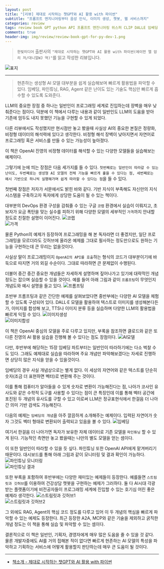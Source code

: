 ```yaml
---  
layout: post  
title: "[리뷰] 제대로 시작하는 챗GPT와 AI 활용 with 파이썬"  
subtitle: "프롬프트 엔지니어링부터 음성 인식, 이미지 생성, 챗봇, 웹 서비스까지"  
categories: review  
tags: review book GPT python API 프롬프트 엔진니어링 위스퍼 CLIP DALLE 임베딩 파인튜닝 RAG   
comments: true  
header-img: img/review/review-book-gpt-for-py-dev-1.png
---  
```

  
> `한빛미디어` 출판사의 `"제대로 시작하는 챗GPT와 AI 활용 with 파이썬(에이먼 엘 암리 저/대니얼WJ 역)"`를 읽고 작성한 리뷰입니다.  

![표지](https://theorydb.github.io/assets/img/review/review-book-gpt-for-py-dev-1.png)  

---

> 현존하는 생성형 AI 모델 대부분을 쉽게 실습해보며 빠르게 활용법을 파악할 수 있다. 임베딩, 파인튜닝, RAG, Agent 같은 난이도 있는 기술도 핵심만 빠르게 흡수할 수 있도록 도와준다.

LLM의 중요한 장점 중 하나는 일반인이 프로그래밍 세계로 진입하는데 장벽을 매우 낮춰준다는 점이다. 덕분에 이 책에서 다루는 내용과 같이 일반인도 LLM의 도움을 받아 기존에 엄두도 내지 못했던 기능을 구현할 수 있게 되었다. 

다른 리뷰에서도 작성했지만 현시점만 놓고 봤을때 사실상 AI의 중요한 본질은 정량화, 비정형 데이터의 해석력에 있다고 생각한다. 비정형 해석 장벽이 낮아지면서 자연어로 프로그래밍 혹은 서비스를 만들 수 있는 가능성이 높아졌다. 

이 책은 OpenAI 진영의 비정형 데이터를 해석할 수 있는 다양한 모델들을 실습해보는 예제이다. 

그렇기에 눈에 띄는 장점은 다음 세가지를 들 수 있다. `첫번째로는 일반인이 따라갈 수 있는 난이도, 두번째로는 생성형 AI 모델의 전체 기능을 빠르게 훑을 수 있다는 점, 세번째로는 예시 기반으로 하니씩 실행해가며 쉽게 따라할 수 있다는 점`을 들 수 있다.

첫번째 장점은 저자가 서문에서도 밝힌 바와 같다. 기반 지식이 부족해도 자신만의 지식시스템을 구축하고자 독자에게 상당한 도움이 될 수 있는 책이다. 

대부분의 DevOps 환경 구성을 감춰줄 수 있는 구글 `코랩` 환경에서 실습이 이뤄지고, 초보자가 요금 폭탄을 맞는 실수를 피하기 위해 다양한 모델의 세부적인 `가격`까지 안내할 정도로 친절한 설명이 이어진다.
![코랩](https://theorydb.github.io/assets/img/review/review-book-gpt-for-py-dev-3.png)  
![가격](https://theorydb.github.io/assets/img/review/review-book-gpt-for-py-dev-4.png)  

물론 Python의 예제가 등장하여 프로그래밍을 해 본 독자라면 더 좋겠지만, 일단 프로그래밍을 모르더라도 깃허브에 올라온 예제를 그대로 필사하는 정도만으로도 원하는 기능을 구현하는데 큰 무리는 없을것이다. 

사실상 말이 프로그래밍이지 `OpenAI의 API를 호출`하는 형식의 코드가 대부분이기에 바둑으로 따지면 거의 외길 수순이다. 그대로 따라하면 큰 문제없이 수행된다. 

더불어 중간 중간 중요한 개념들은 자세하게 설명하며 짚어나가고 있기에 대략적인 개념 정도는 잡으며 실습할 수 있을 것이다. 예를 들어 아래 그림과 같이 `프롬프팅`이 무엇인지 개념도와 예시 설명을 들고 있다.
![프롬프팅](https://theorydb.github.io/assets/img/review/review-book-gpt-for-py-dev-5.png)  

초반부 프롬프팅과 같은 간단한 예제를 살펴보았다면 중반부에는 다양한 AI 모델을 체험할 수 있도록 구성되어 있다. DALL·E 모델을 활용하여 텍스트로 이미지를 생성해본다든가, 이미지를 합성해 보고, TTS나 이미지 분류 등을 실습하며 다양한 LLM의 활용법을 빠르게 익힐 수 있다. 
![이미지생성](https://theorydb.github.io/assets/img/review/review-book-gpt-for-py-dev-6.png)  
![이미지합성](https://theorydb.github.io/assets/img/review/review-book-gpt-for-py-dev-8.png)  

이 책은 OpenAI 중심의 모델을 주로 다루고 있지만, 부록을 참조하면 클로드와 같은 또 다른 진영의 AI 활용 실습을 진행해 볼 수 있다는 점도 장점이다.
![AI모델](https://theorydb.github.io/assets/img/review/review-book-gpt-for-py-dev-2.png)  

다만, 후반부에 해당하는 15장 임베딩 파트부터는 일반인이 따라하기에는 다소 벅찰 수도 있다. 그래도 예제대로 실습을 따라하며 주요 개념만 파악해보겠다는 자세로 진행하면 상당히 많은 지식을 얻을 수 있을것이다. 

임베딩의 경우 사실 개념상으로는 별게 없다. 이 세상의 자연어와 같은 텍스트를 단순히 숫자(조금 더 표현하면 벡터)로 변환해 주는 것이다. 

이를 통해 컴퓨터가 알아들을 수 있게 숫자로 변환이 가능해진다는 점, 나아가 코사인 유사도와 같은 수학적 도구를 사용할 수 있다는 점이 큰 특징인데 이를 통해 벡터 공간에 포진된 두 개념의 유사도를 구할 수 있고 이로써 LLM은 정규표현식에서 한걸음 더 나아간 의미 기반 검색도 가능해진다. 

다음의 예제는 `임베딩의 개념`을 아주 깔끔하게 소개해주는 예제이다. 입력된 자연어가 숫자 그것도 벡터 형태로 변환되어 출력되고 있음을 볼 수 있다. 
![임베딩](https://theorydb.github.io/assets/img/review/review-book-gpt-for-py-dev-7.png)  

여기서 한걸음 더 나아가면 독자가 보유한 자체 데이터로 기존 모델을 `파인튜닝` 할 수 있게 된다. 기능적인 측면만 놓고 봤을때는 나만의 별도 모델을 얻는 셈이다.

이 또한 일반인이 따라할 수 있을 듯 싶다. 파인튜닝 또한 OpenAI API에게 맡겨버리기 때문이다. 대시보드를 통해 아래 그림과 같이 모니터링 및 결과 확인이 가능하다. 
![파인튜닝 모니터링](https://theorydb.github.io/assets/img/review/review-book-gpt-for-py-dev-9.png)  
![파인튜닝 결과](https://theorydb.github.io/assets/img/review/review-book-gpt-for-py-dev-10.png)  

또한 부록을 포함하여 후반부에는 다양한 재미있는 예제들이 등장한다. 예를들면 `스트림릿과 깃허브`를 이용하여 건강상담 챗봇을 구현하는 예제가 그러하다. 둘 다 AI시대 각광받는 플랫폼이기에 비전공자들이 프로그래밍 세계에 진입할 수 있는 호기심 어린 좋은 예제라 생각한다.
![스트림릿과 깃허브1](https://theorydb.github.io/assets/img/review/review-book-gpt-for-py-dev-11.png)  
![스트림릿과 깃허브2](https://theorydb.github.io/assets/img/review/review-book-gpt-for-py-dev-12.png)  

그 외에도 RAG, Agent의 핵심 코드 정도를 다루고 있어 이 두 개념의 핵심을 빠르게 파악할 수 있는 예제도 등장한다. 최근 등장한 A2A, MCP와 같은 기술을 제외하고 굵직한 개념 정도는 이 책을 통해 실습 및 파악할 수 있는 셈이다.

결론적으로 이 책은 일반인, 기획자, 경영자에게 매우 많은 도움을 줄 수 있을 것 같다. 물론 개발자중에도 AI를 거의 접해본 적이 없다면 빠르게 현존하는 AI 모델의 특성을 파악하고 기획하는 서비스에 어떻게 활용할지 판단하는데 매우 큰 도움이 될 것이다. 

---

* [책소개 - 제대로 시작하는 챗GPT와 AI 활용 with 파이썬](https://www.yes24.com/product/goods/143895983)
